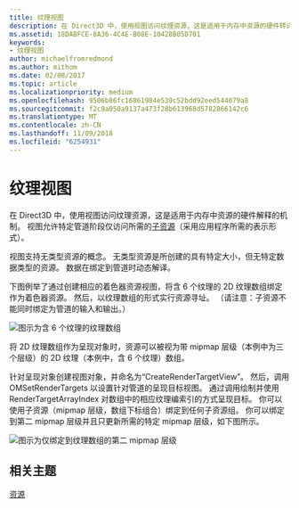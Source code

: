 ```yaml
---
title: 纹理视图
description: 在 Direct3D 中，使用视图访问纹理资源，这是适用于内存中资源的硬件转译机制。
ms.assetid: 18DABFCE-8A36-4C4E-B08E-10428B05D701
keywords:
- 纹理视图
author: michaelfromredmond
ms.author: mithom
ms.date: 02/08/2017
ms.topic: article
ms.localizationpriority: medium
ms.openlocfilehash: 9506b86fc16861984e539c52bdd92eed544079a8
ms.sourcegitcommit: f2c9a050a9137a473f28b613968d5782866142c6
ms.translationtype: MT
ms.contentlocale: zh-CN
ms.lasthandoff: 11/09/2018
ms.locfileid: "6254931"
---
```

# <a name="texture-views"></a>纹理视图


在 Direct3D 中，使用视图访问纹理资源，这是适用于内存中资源的硬件解释的机制。 视图允许特定管道阶段仅访问所需的[子资源](resource-types.md)（采用应用程序所需的表示形式）。

视图支持无类型资源的概念。 无类型资源是所创建的具有特定大小，但无特定数据类型的资源。 数据在绑定到管道时动态解译。

下图例举了通过创建相应的着色器资源视图，将含 6 个纹理的 2D 纹理数组绑定作为着色器资源。 然后，以纹理数组的形式实行资源寻址。 （请注意：子资源不能同时绑定为管道的输入和输出。）

![图示为含 6 个纹理的纹理数组](images/d3d10-cube-texture-faces.png)

将 2D 纹理数组作为呈现对象时，资源可以被视为带 mipmap 层级（本例中为三个层级）的 2D 纹理（本例中，含 6 个纹理）数组。

针对呈现对象创建视图对象，并命名为“CreateRenderTargetView”。 然后，调用 OMSetRenderTargets 以设置针对管道的呈现目标视图。 通过调用绘制并使用 RenderTargetArrayIndex 对数组中的相应纹理编索引的方式呈现目标。 你可以使用子资源（mipmap 层级，数组下标组合）绑定到任何子资源组。 你可以绑定到第二 mipmap 层级并且只更新所需的特定 mipmap 层级，如下图所示。

![图示为仅绑定到纹理数组的第二 mipmap 层级](images/d3d10-cube-texture-faces-subresource.png)

## <a name="span-idrelated-topicsspanrelated-topics"></a><span id="related-topics"></span>相关主题


[资源](resources.md)

 

 




